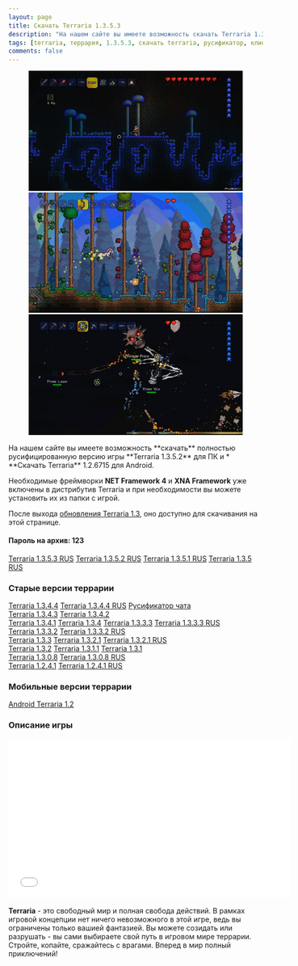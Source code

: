 ```yaml
---
layout: page
title: Скачать Terraria 1.3.5.3
description: "На нашем сайте вы имеете возможность скачать Terraria 1.3.5.3, полностью русифицированную версию игры. Необходимые фреймворки NET Framework 4 и XNA Framework уже включены в дистрибутив и, при необходимости, Вы можете установить их из папки с игрой."
tags: [terraria, террария, 1.3.5.3, скачать terraria, русификатор, клиент]
comments: false
---
```


<figure class="third">
	<a href="/images/posts/skachat-terraria/scr1_1280x720.jpg"><img src="/images/posts/skachat-terraria/scr1_600x337.jpg" alt=""></a>
	<a href="/images/posts/skachat-terraria/scr2_1280x720.jpg"><img src="/images/posts/skachat-terraria/scr2_600x337.jpg" alt=""></a>
	<a href="/images/posts/skachat-terraria/scr3_1280x720.jpg"><img src="/images/posts/skachat-terraria/scr3_600x337.jpg" alt=""></a>
</figure>
На нашем сайте вы имеете возможность **скачать** полностью русифицированную версию игры **Terraria 1.3.5.2** для ПК и * **Скачать Terraria** 1.2.6715 для Android.

Необходимые фреймворки **NET Framework 4** и **XNA Framework** уже включены в дистрибутив Terraria и при необходимости вы можете установить их из папки с игрой.

После выхода [обновления Terraria 1.3](https://fun.terraz.ru/terraria-1.3-novaya-zhizn.html), оно доступно для скачивания на этой странице.

#### Пароль на архив: 123

<div markdown="0">
<a href="http://files.terraria-z.ru/?f=YTo0OntzOjM6InVybCI7czo0NzoiaHR0cDovL2kudGVycmF6LnJ1L1RlcnJhcmlhJTIwMS4zLjUuMyUyMFJVUy5leGUiO3M6OToiZmlsZV9uYW1lIjtzOjI0OiJUZXJyYXJpYSAxLjMuNS4zIFJVUy5leGUiO3M6NDoic2l6ZSI7aToxODA4MDMwODI7czo0OiJ0eXBlIjtzOjU6InNldHVwIjt9" class="btn btn-success" rel="nofollow" target="_blank">Terraria 1.3.5.3 RUS</a>
<a href="http://files.terraria-z.ru/?f=YTo0OntzOjM6InVybCI7czo0NzoiaHR0cDovL2kudGVycmF6LnJ1L1RlcnJhcmlhJTIwMS4zLjUuMiUyMFJVUy5leGUiO3M6OToiZmlsZV9uYW1lIjtzOjI0OiJUZXJyYXJpYSAxLjMuNS4yIFJVUy5leGUiO3M6NDoic2l6ZSI7aToxODA4Mzc0MjA7czo0OiJ0eXBlIjtzOjU6InNldHVwIjt9" class="btn btn-success" rel="nofollow" target="_blank">Terraria 1.3.5.2 RUS</a>
<a href="http://files.terraria-z.ru/?f=YTo0OntzOjM6InVybCI7czo0NzoiaHR0cDovL2kudGVycmF6LnJ1L1RlcnJhcmlhJTIwMS4zLjUuMSUyMFJVUy5leGUiO3M6OToiZmlsZV9uYW1lIjtzOjI0OiJUZXJyYXJpYSAxLjMuNS4xIFJVUy5leGUiO3M6NDoic2l6ZSI7aToxNzYwMjMxMTU7czo0OiJ0eXBlIjtzOjU6InNldHVwIjt9" class="btn btn-success" rel="nofollow" target="_blank">Terraria 1.3.5.1 RUS</a>
<a href="http://files.terraria-z.ru/?f=YTo0OntzOjM6InVybCI7czo0NToiaHR0cDovL2kudGVycmF6LnJ1L1RlcnJhcmlhJTIwMS4zLjUlMjBSVVMuZXhlIjtzOjk6ImZpbGVfbmFtZSI7czoyMjoiVGVycmFyaWEgMS4zLjUgUlVTLmV4ZSI7czo0OiJzaXplIjtpOjE3NTk5OTE4MTtzOjQ6InR5cGUiO3M6NToic2V0dXAiO30" class="btn btn-success" rel="nofollow" target="_blank">Terraria 1.3.5 RUS</a>
</div>


### Старые версии террарии

<div markdown="0">
<a href="http://files.terraria-z.ru/?f=YTo0OntzOjM6InVybCI7czo0MToiaHR0cDovL2kudGVycmF6LnJ1L1RlcnJhcmlhJTIwMS4zLjQuNC5leGUiO3M6OToiZmlsZV9uYW1lIjtzOjIwOiJUZXJyYXJpYSAxLjMuNC40LmV4ZSI7czo0OiJzaXplIjtpOjE1MzY4OTMyOTtzOjQ6InR5cGUiO3M6NToic2V0dXAiO30" class="btn btn-success" rel="nofollow" target="_blank">Terraria 1.3.4.4</a>
<a href="http://files.terraria-z.ru/?f=YTo0OntzOjM6InVybCI7czo0NzoiaHR0cDovL2kudGVycmF6LnJ1L1RlcnJhcmlhJTIwMS4zLjQuNCUyMFJVUy5leGUiO3M6OToiZmlsZV9uYW1lIjtzOjI0OiJUZXJyYXJpYSAxLjMuNC40IFJVUy5leGUiO3M6NDoic2l6ZSI7aToxNTM2MjQ4OTk7czo0OiJ0eXBlIjtzOjU6InNldHVwIjt9" class="btn btn-success" rel="nofollow" target="_blank">Terraria 1.3.4.4 RUS</a>
<a href="http://files.terraria-z.ru/?f=YTo0OntzOjM6InVybCI7czo3OToiaHR0cDovL2kudGVycmF6LnJ1L9Ci0LXRgNGA0LDRgNC40Y8g0KDRg9GB0LjRhNC40LrQsNGC0L7RgCDQp9Cw0YLQsCAxLjIuMy4xLnppcCI7czo5OiJmaWxlX25hbWUiO3M6NjA6ItCi0LXRgNGA0LDRgNC40Y8g0KDRg9GB0LjRhNC40LrQsNGC0L7RgCDQp9Cw0YLQsCAxLjIuMy4xLnppcCI7czo0OiJzaXplIjtpOjE1NzcyOTtzOjQ6InR5cGUiO3M6NzoiYXJjaGl2ZSI7fQ" class="btn btn-success" rel="nofollow" target="_blank">Русификатор чата</a></div>

<div markdown="0">
<a href="http://files.terraria-z.ru/?f=YTo0OntzOjM6InVybCI7czo0MToiaHR0cDovL2kudGVycmF6LnJ1L1RlcnJhcmlhJTIwMS4zLjQuMy5leGUiO3M6OToiZmlsZV9uYW1lIjtzOjIwOiJUZXJyYXJpYSAxLjMuNC4zLmV4ZSI7czo0OiJzaXplIjtpOjE1MzcwMzAyNztzOjQ6InR5cGUiO3M6NToic2V0dXAiO30" class="btn btn-success" rel="nofollow" target="_blank">Terraria 1.3.4.3</a>
<a href="http://files.terraria-z.ru/?f=YTo0OntzOjM6InVybCI7czo0MToiaHR0cDovL2kudGVycmF6LnJ1L1RlcnJhcmlhJTIwMS4zLjQuMi5leGUiO3M6OToiZmlsZV9uYW1lIjtzOjIwOiJUZXJyYXJpYSAxLjMuNC4yLmV4ZSI7czo0OiJzaXplIjtpOjE1MzY5OTc1MDtzOjQ6InR5cGUiO3M6NToic2V0dXAiO30" class="btn btn-success" rel="nofollow" target="_blank">Terraria 1.3.4.2</a></div>

<div markdown="0">
<a href="http://files.terraria-z.ru/?f=YTo0OntzOjM6InVybCI7czo0MToiaHR0cDovL2kudGVycmF6LnJ1L1RlcnJhcmlhJTIwMS4zLjQuMS5leGUiO3M6OToiZmlsZV9uYW1lIjtzOjIwOiJUZXJyYXJpYSAxLjMuNC4xLmV4ZSI7czo0OiJzaXplIjtpOjE1MzY4MzY2ODtzOjQ6InR5cGUiO3M6NToic2V0dXAiO30" class="btn btn-success" rel="nofollow" target="_blank">Terraria 1.3.4.1</a>
<a href="http://files.terraria-z.ru/?f=YTo0OntzOjM6InVybCI7czozOToiaHR0cDovL2kudGVycmF6LnJ1L1RlcnJhcmlhJTIwMS4zLjQuZXhlIjtzOjk6ImZpbGVfbmFtZSI7czoxODoiVGVycmFyaWEgMS4zLjQuZXhlIjtzOjQ6InNpemUiO2k6MTUzNjgwNzQwO3M6NDoidHlwZSI7czo1OiJzZXR1cCI7fQ" class="btn btn-success" rel="nofollow" target="_blank">Terraria 1.3.4</a>
<a href="http://files.terraria-z.ru/?f=YTo0OntzOjM6InVybCI7czo0MToiaHR0cDovL2kudGVycmF6LnJ1L1RlcnJhcmlhJTIwMS4zLjMuMy5leGUiO3M6OToiZmlsZV9uYW1lIjtzOjIwOiJUZXJyYXJpYSAxLjMuMy4zLmV4ZSI7czo0OiJzaXplIjtpOjgxMzk4MjY5O3M6NDoidHlwZSI7czo1OiJzZXR1cCI7fQ" class="btn btn-success" rel="nofollow" target="_blank">Terraria 1.3.3.3</a>
<a href="http://files.terraria-z.ru/?f=YTo0OntzOjM6InVybCI7czo0NzoiaHR0cDovL2kudGVycmF6LnJ1L1RlcnJhcmlhJTIwMS4zLjMuMyUyMFJVUy5leGUiO3M6OToiZmlsZV9uYW1lIjtzOjI0OiJUZXJyYXJpYSAxLjMuMy4zIFJVUy5leGUiO3M6NDoic2l6ZSI7aTo4MTIyNDU5NTtzOjQ6InR5cGUiO3M6NToic2V0dXAiO30" class="btn btn-success" rel="nofollow" target="_blank">Terraria 1.3.3.3 RUS</a></div>

<div markdown="0"><a href="http://files.terraria-z.ru/?f=YTo0OntzOjM6InVybCI7czo0MToiaHR0cDovL2kudGVycmF6LnJ1L1RlcnJhcmlhJTIwMS4zLjMuMi5leGUiO3M6OToiZmlsZV9uYW1lIjtzOjIwOiJUZXJyYXJpYSAxLjMuMy4yLmV4ZSI7czo0OiJzaXplIjtpOjgxNTU2ODY2O3M6NDoidHlwZSI7czo1OiJzZXR1cCI7fQ" class="btn btn-success" rel="nofollow" target="_blank">Terraria 1.3.3.2</a>
<a href="http://files.terraria-z.ru/?f=YTo0OntzOjM6InVybCI7czo0NToiaHR0cDovL2kudGVycmF6LnJ1L1RlcnJhcmlhJTIwMS4zLjMuMiBSVVMuZXhlIjtzOjk6ImZpbGVfbmFtZSI7czoyNDoiVGVycmFyaWEgMS4zLjMuMiBSVVMuZXhlIjtzOjQ6InNpemUiO2k6ODExNjE5MjU7czo0OiJ0eXBlIjtzOjU6InNldHVwIjt9" class="btn btn-success" rel="nofollow" target="_blank">Terraria 1.3.3.2 RUS</a></div>

<div markdown="0"><a href="http://files.terraria-z.ru/?f=YTo0OntzOjM6InVybCI7czozOToiaHR0cDovL2kudGVycmF6LnJ1L1RlcnJhcmlhJTIwMS4zLjMuZXhlIjtzOjk6ImZpbGVfbmFtZSI7czoxODoiVGVycmFyaWEgMS4zLjMuZXhlIjtzOjQ6InNpemUiO2k6ODE1NTQzMzc7czo0OiJ0eXBlIjtzOjU6InNldHVwIjt9" class="btn btn-success" rel="nofollow" target="_blank">Terraria 1.3.3</a>
<a href="http://files.terraria-z.ru/?f=YTo0OntzOjM6InVybCI7czo0MToiaHR0cDovL2kudGVycmF6LnJ1L1RlcnJhcmlhJTIwMS4zLjIuMS5leGUiO3M6OToiZmlsZV9uYW1lIjtzOjIwOiJUZXJyYXJpYSAxLjMuMi4xLmV4ZSI7czo0OiJzaXplIjtpOjgwNzU2NTc1O3M6NDoidHlwZSI7czo1OiJzZXR1cCI7fQ" class="btn btn-success" rel="nofollow" target="_blank">Terraria 1.3.2.1</a>
<a href="http://files.terraria-z.ru/?f=YTo0OntzOjM6InVybCI7czo0NzoiaHR0cDovL2kudGVycmF6LnJ1L1RlcnJhcmlhJTIwMS4zLjIuMSUyMFJVUy5leGUiO3M6OToiZmlsZV9uYW1lIjtzOjI0OiJUZXJyYXJpYSAxLjMuMi4xIFJVUy5leGUiO3M6NDoic2l6ZSI7aTo4MDU1MDEwODtzOjQ6InR5cGUiO3M6NToic2V0dXAiO30" class="btn btn-success" rel="nofollow" target="_blank">Terraria 1.3.2.1 RUS</a></div>

<div markdown="0"><a href="http://files.terraria-z.ru/?f=YTo0OntzOjM6InVybCI7czozOToiaHR0cDovL2kudGVycmF6LnJ1L1RlcnJhcmlhJTIwMS4zLjIuZXhlIjtzOjk6ImZpbGVfbmFtZSI7czoxODoiVGVycmFyaWEgMS4zLjIuZXhlIjtzOjQ6InNpemUiO2k6ODA3Njg3NDg7czo0OiJ0eXBlIjtzOjU6InNldHVwIjt9" class="btn btn-success" rel="nofollow" target="_blank">Terraria 1.3.2</a>
<a href="http://files.terraria-z.ru/?f=YTo0OntzOjM6InVybCI7czozOToiaHR0cDovL2kudGVycmF6LnJ1L1RlcnJhcmlhIDEuMy4xLjEuZXhlIjtzOjk6ImZpbGVfbmFtZSI7czoyMDoiVGVycmFyaWEgMS4zLjEuMS5leGUiO3M6NDoic2l6ZSI7aTo4MDYxNDQwNDtzOjQ6InR5cGUiO3M6NToic2V0dXAiO30" class="btn btn-success" rel="nofollow" target="_blank">Terraria 1.3.1.1</a>
<a href="http://files.terraria-z.ru/?f=YTo0OntzOjM6InVybCI7czozOToiaHR0cDovL2kudGVycmF6LnJ1L1RlcnJhcmlhJTIwMS4zLjEuZXhlIjtzOjk6ImZpbGVfbmFtZSI7czoxODoiVGVycmFyaWEgMS4zLjEuZXhlIjtzOjQ6InNpemUiO2k6ODA2MTY3NTM7czo0OiJ0eXBlIjtzOjU6InNldHVwIjt9" class="btn btn-success" rel="nofollow" target="_blank">Terraria 1.3.1</a></div>

<div markdown="0"><a href="http://files.terraria-z.ru/?f=YTo0OntzOjM6InVybCI7czozNzoiaHR0cDovL2kudGVycmF6LnJ1L1RlcnJhcmlhJTIwMS4zLmV4ZSI7czo5OiJmaWxlX25hbWUiO3M6MTY6IlRlcnJhcmlhIDEuMy5leGUiO3M6NDoic2l6ZSI7aTo4MDc0MDE2NztzOjQ6InR5cGUiO3M6NToic2V0dXAiO30" class="btn btn-success" rel="nofollow" target="_blank">Terraria 1.3.0.8</a>
<a href="http://files.terraria-z.ru/?f=YTo0OntzOjM6InVybCI7czo0MzoiaHR0cDovL2kudGVycmF6LnJ1L1RlcnJhcmlhJTIwMS4zJTIwUlVTLmV4ZSI7czo5OiJmaWxlX25hbWUiO3M6MjA6IlRlcnJhcmlhIDEuMyBSVVMuZXhlIjtzOjQ6InNpemUiO2k6NzkwMzkwNzk7czo0OiJ0eXBlIjtzOjU6InNldHVwIjt9" class="btn btn-success" rel="nofollow" target="_blank">Terraria 1.3.0.8 RUS</a></div>

<div markdown="0"><a href="http://files.terraria-z.ru/?f=YTo0OntzOjM6InVybCI7czozOToiaHR0cDovL2kudGVycmF6LnJ1L1RlcnJhcmlhIDEuMi40LjEuZXhlIjtzOjk6ImZpbGVfbmFtZSI7czoyMDoiVGVycmFyaWEgMS4yLjQuMS5leGUiO3M6NDoic2l6ZSI7aTo1NDgxNDg1MjtzOjQ6InR5cGUiO3M6NToic2V0dXAiO30" class="btn btn-success" rel="nofollow" target="_blank">Terraria 1.2.4.1</a>
<a href="http://files.terraria-z.ru/?f=YTo0OntzOjM6InVybCI7czo0MzoiaHR0cDovL2kudGVycmF6LnJ1L1RlcnJhcmlhIDEuMi40LjEgUlVTLmV4ZSI7czo5OiJmaWxlX25hbWUiO3M6MjQ6IlRlcnJhcmlhIDEuMi40LjEgUlVTLmV4ZSI7czo0OiJzaXplIjtpOjU0ODEzMDE0O3M6NDoidHlwZSI7czo1OiJzZXR1cCI7fQ" class="btn btn-success" rel="nofollow" target="_blank">Terraria 1.2.4.1 RUS</a></div>

### Мобильные версии террарии
<div markdown="0"><a href="http://files.terraria-z.ru/?f=YTo0OntzOjM6InVybCI7czo0ODoiaHR0cDovL2kudGVycmF6LnJ1L0FuZHJvaWRfdGVycmFyaWFfMS4yLjY3MTUuemlwIjtzOjk6ImZpbGVfbmFtZSI7czoyOToiQW5kcm9pZF90ZXJyYXJpYV8xLjIuNjcxNS56aXAiO3M6NDoic2l6ZSI7aTo4NjQxMzc1MjtzOjQ6InR5cGUiO3M6NzoiYXJjaGl2ZSI7fQ" class="btn btn-success" rel="nofollow" target="_blank">Android Terraria 1.2</a></div>

### Описание игры
<iframe width="560" height="315" src="//www.youtube.com/embed/E0scnF8pXfU" frameborder="0"> </iframe>

**Terraria** - это свободный мир и полная свобода действий. В рамках игровой концепции нет ничего невозможного в этой игре, ведь вы ограничены только вашией фантазией. Вы можете созидать или разрушать - вы сами выбираете свой путь в игровом мире террарии. Стройте, копайте, сражайтесь с врагами. Вперед в мир полный приключений!
